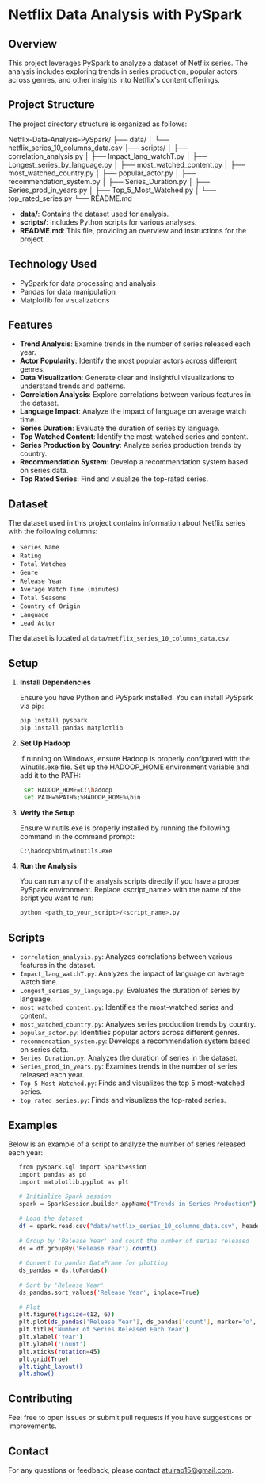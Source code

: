 # Netflix Data Analysis with PySpark

## Overview

This project leverages PySpark to analyze a dataset of Netflix series. The analysis includes exploring trends in series production, popular actors across genres, and other insights into Netflix's content offerings.

## Project Structure

The project directory structure is organized as follows:

Netflix-Data-Analysis-PySpark/
├── data/
│   └── netflix_series_10_columns_data.csv
├── scripts/
│   ├── correlation_analysis.py
│   ├── Impact_lang_watchT.py
│   ├── Longest_series_by_language.py
│   ├── most_watched_content.py
│   ├── most_watched_country.py
│   ├── popular_actor.py
│   ├── recommendation_system.py
│   ├── Series_Duration.py
│   ├── Series_prod_in_years.py
│   ├── Top_5_Most_Watched.py
│   └── top_rated_series.py
└── README.md



- **data/**: Contains the dataset used for analysis.
- **scripts/**: Includes Python scripts for various analyses.
- **README.md**: This file, providing an overview and instructions for the project.

## Technology Used
- PySpark for data processing and analysis
- Pandas for data manipulation
- Matplotlib for visualizations



## Features

- **Trend Analysis**: Examine trends in the number of series released each year.
- **Actor Popularity**: Identify the most popular actors across different genres.
- **Data Visualization**: Generate clear and insightful visualizations to understand trends and patterns.
- **Correlation Analysis**: Explore correlations between various features in the dataset.
- **Language Impact**: Analyze the impact of language on average watch time.
- **Series Duration**: Evaluate the duration of series by language.
- **Top Watched Content**: Identify the most-watched series and content.
- **Series Production by Country**: Analyze series production trends by country.
- **Recommendation System**: Develop a recommendation system based on series data.
- **Top Rated Series**: Find and visualize the top-rated series.

## Dataset

The dataset used in this project contains information about Netflix series with the following columns:
- `Series Name`
- `Rating`
- `Total Watches`
- `Genre`
- `Release Year`
- `Average Watch Time (minutes)`
- `Total Seasons`
- `Country of Origin`
- `Language`
- `Lead Actor`

The dataset is located at `data/netflix_series_10_columns_data.csv`.

## Setup

1. **Install Dependencies**

   Ensure you have Python and PySpark installed. You can install PySpark via pip:

   ```bash
   pip install pyspark
   pip install pandas matplotlib
   ```
   
2. **Set Up Hadoop**

   If running on Windows, ensure Hadoop is properly configured with the winutils.exe file. Set up the HADOOP_HOME environment variable and add it to the PATH:
   ```bash
    set HADOOP_HOME=C:\hadoop
    set PATH=%PATH%;%HADOOP_HOME%\bin
   ```
3. **Verify the Setup**

   Ensure winutils.exe is properly installed by running the following command in the command prompt:
   ```bash
   C:\hadoop\bin\winutils.exe
   ```
4. **Run the Analysis**

   You can run any of the analysis scripts directly if you have a proper PySpark environment. Replace <script_name> with the name of the script you want to run:
   ```bash
   python <path_to_your_script>/<script_name>.py
   ```

## Scripts
- `correlation_analysis.py`: Analyzes correlations between various features in the dataset.
- `Impact_lang_watchT.py`: Analyzes the impact of language on average watch time.
- `Longest_series_by_language.py`: Evaluates the duration of series by language.
- `most_watched_content.py`: Identifies the most-watched series and content.
- `most_watched_country.py`: Analyzes series production trends by country.
- `popular_actor.py`: Identifies popular actors across different genres.
- `recommendation_system.py`: Develops a recommendation system based on series data.
- `Series Duration.py`: Analyzes the duration of series in the dataset.
- `Series_prod_in_years.py`: Examines trends in the number of series released each year.
- `Top 5 Most Watched.py`: Finds and visualizes the top 5 most-watched series.
- `top_rated_series.py`: Finds and visualizes the top-rated series.

## Examples
   Below is an example of a script to analyze the number of series released each year:

   ```bash
      from pyspark.sql import SparkSession
      import pandas as pd
      import matplotlib.pyplot as plt
      
      # Initialize Spark session
      spark = SparkSession.builder.appName("Trends in Series Production").getOrCreate()
      
      # Load the dataset
      df = spark.read.csv("data/netflix_series_10_columns_data.csv", header=True, inferSchema=True)
      
      # Group by 'Release Year' and count the number of series released
      ds = df.groupBy('Release Year').count()
      
      # Convert to pandas DataFrame for plotting
      ds_pandas = ds.toPandas()
      
      # Sort by 'Release Year'
      ds_pandas.sort_values('Release Year', inplace=True)
      
      # Plot
      plt.figure(figsize=(12, 6))
      plt.plot(ds_pandas['Release Year'], ds_pandas['count'], marker='o', linestyle='-', color='b')
      plt.title('Number of Series Released Each Year')
      plt.xlabel('Year')
      plt.ylabel('Count')
      plt.xticks(rotation=45)
      plt.grid(True)
      plt.tight_layout()
      plt.show()
```


## Contributing
   Feel free to open issues or submit pull requests if you have suggestions or improvements.

## Contact
   For any questions or feedback, please contact atulrao15@gmail.com.